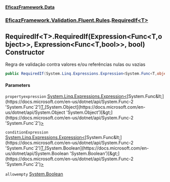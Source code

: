 #### [EficazFramework.Data](EficazFrameworkData.md 'EficazFramework Data')
### [EficazFramework.Validation.Fluent.Rules](EficazFrameworkData.md#EficazFramework_Validation_Fluent_Rules 'EficazFramework.Validation.Fluent.Rules').[RequiredIf&lt;T&gt;](RequiredIf_T_.md 'EficazFramework.Validation.Fluent.Rules.RequiredIf&lt;T&gt;')
## RequiredIf&lt;T&gt;.RequiredIf(Expression&lt;Func&lt;T,object&gt;&gt;, Expression&lt;Func&lt;T,bool&gt;&gt;, bool) Constructor
Regra de validação contra valores e/ou referências nulas ou vazias  
```csharp
public RequiredIf(System.Linq.Expressions.Expression<System.Func<T,object>> propertyexpression, System.Linq.Expressions.Expression<System.Func<T,bool>> conditionExpression, bool allowempty=false);
```
#### Parameters
<a name='EficazFramework_Validation_Fluent_Rules_RequiredIf_T__RequiredIf(System_Linq_Expressions_Expression_System_Func_T_object___System_Linq_Expressions_Expression_System_Func_T_bool___bool)_propertyexpression'></a>
`propertyexpression` [System.Linq.Expressions.Expression&lt;](https://docs.microsoft.com/en-us/dotnet/api/System.Linq.Expressions.Expression-1 'System.Linq.Expressions.Expression`1')[System.Func&lt;](https://docs.microsoft.com/en-us/dotnet/api/System.Func-2 'System.Func`2')[T](RequiredIf_T_.md#EficazFramework_Validation_Fluent_Rules_RequiredIf_T__T 'EficazFramework.Validation.Fluent.Rules.RequiredIf&lt;T&gt;.T')[,](https://docs.microsoft.com/en-us/dotnet/api/System.Func-2 'System.Func`2')[System.Object](https://docs.microsoft.com/en-us/dotnet/api/System.Object 'System.Object')[&gt;](https://docs.microsoft.com/en-us/dotnet/api/System.Func-2 'System.Func`2')[&gt;](https://docs.microsoft.com/en-us/dotnet/api/System.Linq.Expressions.Expression-1 'System.Linq.Expressions.Expression`1')  
  
<a name='EficazFramework_Validation_Fluent_Rules_RequiredIf_T__RequiredIf(System_Linq_Expressions_Expression_System_Func_T_object___System_Linq_Expressions_Expression_System_Func_T_bool___bool)_conditionExpression'></a>
`conditionExpression` [System.Linq.Expressions.Expression&lt;](https://docs.microsoft.com/en-us/dotnet/api/System.Linq.Expressions.Expression-1 'System.Linq.Expressions.Expression`1')[System.Func&lt;](https://docs.microsoft.com/en-us/dotnet/api/System.Func-2 'System.Func`2')[T](RequiredIf_T_.md#EficazFramework_Validation_Fluent_Rules_RequiredIf_T__T 'EficazFramework.Validation.Fluent.Rules.RequiredIf&lt;T&gt;.T')[,](https://docs.microsoft.com/en-us/dotnet/api/System.Func-2 'System.Func`2')[System.Boolean](https://docs.microsoft.com/en-us/dotnet/api/System.Boolean 'System.Boolean')[&gt;](https://docs.microsoft.com/en-us/dotnet/api/System.Func-2 'System.Func`2')[&gt;](https://docs.microsoft.com/en-us/dotnet/api/System.Linq.Expressions.Expression-1 'System.Linq.Expressions.Expression`1')  
  
<a name='EficazFramework_Validation_Fluent_Rules_RequiredIf_T__RequiredIf(System_Linq_Expressions_Expression_System_Func_T_object___System_Linq_Expressions_Expression_System_Func_T_bool___bool)_allowempty'></a>
`allowempty` [System.Boolean](https://docs.microsoft.com/en-us/dotnet/api/System.Boolean 'System.Boolean')  
  
